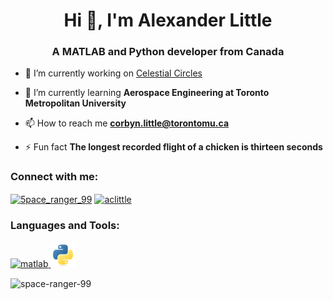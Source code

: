 <h1 align="center">Hi 👋, I'm Alexander Little</h1>
<h3 align="center">A MATLAB and Python developer from Canada</h3>

- 🔭 I’m currently working on [Celestial Circles](https://github.com/space-ranger-99/celestial-circles)

- 🌱 I’m currently learning **Aerospace Engineering at Toronto Metropolitan University**

- 📫 How to reach me **corbyn.little@torontomu.ca**

- ⚡ Fun fact **The longest recorded flight of a chicken is thirteen seconds**

<h3 align="left">Connect with me:</h3>
<p align="left">
<a href="https://twitter.com/5pace_ranger_99" target="blank"><img align="center" src="https://raw.githubusercontent.com/rahuldkjain/github-profile-readme-generator/master/src/images/icons/Social/twitter.svg" alt="5pace_ranger_99" height="30" width="40" /></a>
<a href="https://linkedin.com/in/aclittle" target="blank"><img align="center" src="https://raw.githubusercontent.com/rahuldkjain/github-profile-readme-generator/master/src/images/icons/Social/linked-in-alt.svg" alt="aclittle" height="30" width="40" /></a>
</p>

<h3 align="left">Languages and Tools:</h3>
<p align="left"> <a href="https://www.mathworks.com/" target="_blank" rel="noreferrer"> <img src="https://upload.wikimedia.org/wikipedia/commons/2/21/Matlab_Logo.png" alt="matlab" width="40" height="40"/> </a> <a href="https://www.python.org" target="_blank" rel="noreferrer"> <img src="https://raw.githubusercontent.com/devicons/devicon/master/icons/python/python-original.svg" alt="python" width="40" height="40"/> </a> </p>

<p><img align="center" src="https://github-readme-stats.vercel.app/api/top-langs?username=space-ranger-99&show_icons=true&locale=en&layout=compact" alt="space-ranger-99" /></p>
